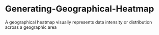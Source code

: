 # Generating-Geographical-Heatmap
A geographical heatmap visually represents data intensity or distribution across a geographic area

